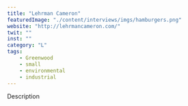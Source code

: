 ```yaml
---
title: "Lehrman Cameron"
featuredImage: "./content/interviews/imgs/hamburgers.png"
website: "http://lehrmancameron.com/"
twit: ""
inst: ""
category: "L"
tags:
    - Greenwood
    - small
    - environmental
    - industrial
---
```


Description
